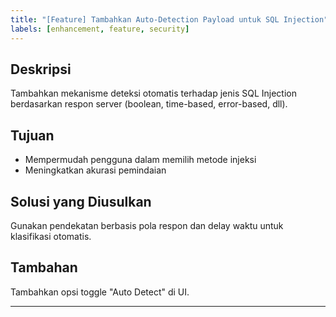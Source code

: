 ```yaml
---
title: "[Feature] Tambahkan Auto-Detection Payload untuk SQL Injection"
labels: [enhancement, feature, security]
---
```


## Deskripsi
Tambahkan mekanisme deteksi otomatis terhadap jenis SQL Injection berdasarkan respon server (boolean, time-based, error-based, dll).

## Tujuan
- Mempermudah pengguna dalam memilih metode injeksi
- Meningkatkan akurasi pemindaian

## Solusi yang Diusulkan
Gunakan pendekatan berbasis pola respon dan delay waktu untuk klasifikasi otomatis.

## Tambahan
Tambahkan opsi toggle "Auto Detect" di UI.

---
